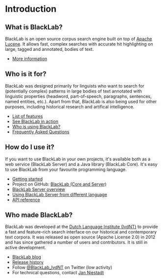 # Introduction

## What is BlackLab?

BlackLab is an open source corpus search engine built on top of [Apache Lucene](http://lucene.apache.org/). It allows fast, complex searches with accurate hit highlighting on large, tagged and annotated, bodies of text.

* [More information](corpus-search-engine.html)

## Who is it for?

BlackLab was designed primarily for linguists who want to search for (potentially complex) patterns in large bodies of text annotated with linguistic properties (headword, part-of-speech, paragraphs, sentences, named entities, etc.). Apart from that, BlackLab is also being used for other purposes, including historical research and artifical intelligence.

* [List of features](features.html)
* [See BlackLab in action](blacklab-in-action.html)
* [Who is using BlackLab?](who-uses-blacklab.html)
* [Frequently Asked Questions](faq.html)

## How do I use it?

If you want to use BlackLab in your own projects, it's available both as a web service (BlackLab Server) and a Java library (BlackLab Core). It's easy to use BlackLab from your favourite programming language.

* [Getting started](getting-started.html)
* Project on GitHub: [BlackLab (Core and Server)](https://github.com/INL/BlackLab) 
* [BlackLab Server overview](blacklab-server-overview.html)
* [Using BlackLab Server from different language](blacklab-server-different-languages.html) 
* [API reference](apidocs/index.html)

## Who made BlackLab?

BlackLab was developed at the [Dutch Language Institute (IvdNT)](http://www.ivdnt.org/) to provide a fast and feature-rich search interface on our historical and contemporary text corpora. It was released as open source (Apache License 2.0) in 2012 and has since gathered a number of users and contributors. It is still in active development.

* [BlackLab blog](blog.html)
* [Release history](changelog.html)
* Follow [@BlackLab_IvdNT](https://twitter.com/BlackLab_IvdNT) on Twitter (low activity)
* For technical questions, contact [Jan Niestadt](mailto:jan.niestadt@ivdnt.org)
